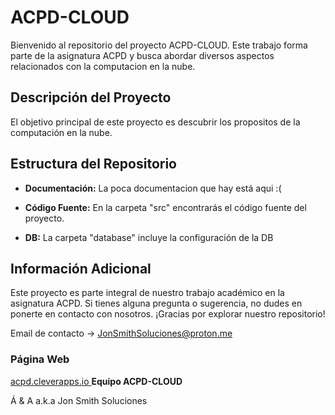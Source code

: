 # ACPD-CLOUD

Bienvenido al repositorio del proyecto ACPD-CLOUD. Este trabajo forma parte de la asignatura ACPD y busca abordar diversos aspectos relacionados con la computacion en la nube.

## Descripción del Proyecto

El objetivo principal de este proyecto es descubrir los propositos de la computación en la nube.

## Estructura del Repositorio

- **Documentación:** La poca documentacion que hay está aqui :(

- **Código Fuente:** En la carpeta "src" encontrarás el código fuente del proyecto.

- **DB:** La carpeta "database" incluye la configuración de la DB

## Información Adicional

Este proyecto es parte integral de nuestro trabajo académico en la asignatura ACPD. Si tienes alguna pregunta o sugerencia, no dudes en ponerte en contacto con nosotros. ¡Gracias por explorar nuestro repositorio! 

Email de contacto -> JonSmithSoluciones@proton.me

### Página Web 
[acpd.cleverapps.io
](https://acpd.cleverapps.io/)
**Equipo ACPD-CLOUD**

Á & A a.k.a Jon Smith Soluciones

